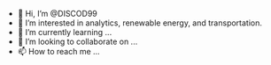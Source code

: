 - 👋 Hi, I’m @DISCOD99
- 👀 I’m interested in analytics, renewable energy, and transportation.
- 🌱 I’m currently learning ...
- 💞️ I’m looking to collaborate on ...
- 📫 How to reach me ...

<!---
DISCOD99/DISCOD99 is a ✨ special ✨ repository because its `README.md` (this file) appears on your GitHub profile.
You can click the Preview link to take a look at your changes.
--->
